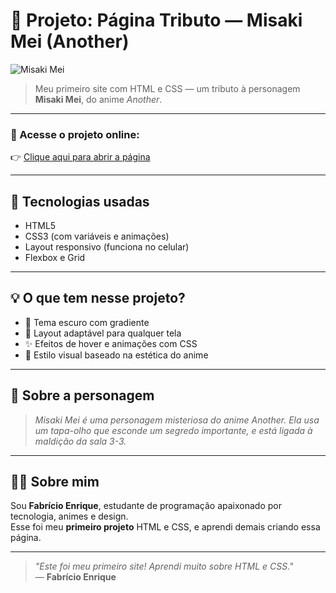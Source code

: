 # 🖤 Projeto: Página Tributo — Misaki Mei (Another)

![Misaki Mei](https://fabricio076.github.io/projects/misaki-mei/misaki.png)

> Meu primeiro site com HTML e CSS — um tributo à personagem **Misaki Mei**, do anime *Another*.

---

### 🔗 Acesse o projeto online:
👉 [Clique aqui para abrir a página](https://fabricio076.github.io/projects/misaki-mei/)

---

## 🚀 Tecnologias usadas

- HTML5  
- CSS3 (com variáveis e animações)
- Layout responsivo (funciona no celular)
- Flexbox e Grid

---

## 💡 O que tem nesse projeto?

- 🎨 Tema escuro com gradiente
- 📱 Layout adaptável para qualquer tela
- ✨ Efeitos de hover e animações com CSS
- 🧩 Estilo visual baseado na estética do anime

---

## 📌 Sobre a personagem

> *Misaki Mei é uma personagem misteriosa do anime Another. Ela usa um tapa-olho que esconde um segredo importante, e está ligada à maldição da sala 3-3.*

---

## 🙋‍♂️ Sobre mim

Sou **Fabrício Enrique**, estudante de programação apaixonado por tecnologia, animes e design.  
Esse foi meu **primeiro projeto** HTML e CSS, e aprendi demais criando essa página.

---

> _"Este foi meu primeiro site! Aprendi muito sobre HTML e CSS."_  
> — **Fabrício Enrique**


